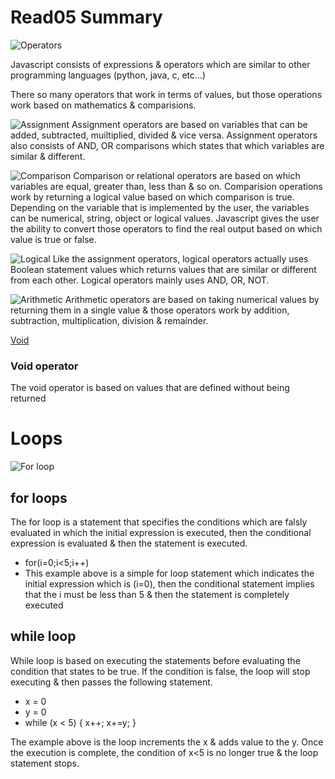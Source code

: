 # Read05 Summary

![Operators](https://data-flair.training/blogs/wp-content/uploads/sites/2/2019/03/JavaScript-Operators-1200x720.jpg)

Javascript consists of expressions & operators which are similar to other programming languages (python, java, c, etc...)

There so many operators that work in terms of values, but those operations work based on mathematics & comparisions.

![Assignment](https://i.ytimg.com/vi/zIQKbpmdKa4/maxresdefault.jpg)
Assignment operators are based on variables that can be added, subtracted, muiltiplied, divided & vice versa. Assignment operators also consists of AND, OR comparisons which states that which variables are similar & different.

![Comparison](https://i.ytimg.com/vi/wFB-ywsNPwg/maxresdefault.jpg)
Comparison or relational operators are based on which variables are equal, greater than, less than & so on.  Comparision operations work by returning a logical value based on which comparison is true. Depending on the variable that is implemented by the user, the variables can be numerical, string, object or logical values. Javascript gives the user the ability to convert those operators to find the real output based on which value is true or false.

![Logical](https://www.devopsschool.com/blog/wp-content/uploads/2020/07/JavaScript-Logical-Operator.png)
Like the assignment operators, logical operators actually uses Boolean statement values which returns values that are similar or different from each other. Logical operators mainly uses AND, OR, NOT.

![Arithmetic](https://www.devopsschool.com/blog/wp-content/uploads/2020/07/JavaScript-Arithmatic-Operators.png)
Arithmetic operators are based on taking numerical values by returning them in a single value & those operators work by addition, subtraction, multiplication, division & remainder.

[Void](https://developer.mozilla.org/en-US/docs/Web/JavaScript/Reference/Operators/void)
### Void operator
The void operator is based on values that are defined without being returned

# Loops

![For loop](https://i.ytimg.com/vi/L7nVZZQEnZU/maxresdefault.jpg)

## for loops
The for loop is a statement that specifies the conditions which are falsly evaluated in which the initial expression is executed, then the conditional expression is evaluated & then the statement is executed.

* for(i=0;i<5;i++)
* This example above is a simple for loop statement which indicates the initial expression which is (i=0), then the conditional statement implies that the i must be less than 5 & then the statement is completely executed

## while loop
While loop is based on executing the statements before evaluating the condition that states to be true. If the condition is false, the loop will stop executing & then passes the following statement.

* x = 0
* y = 0
* while (x < 5)
{
  x++;
  x+=y;
}

The example above is the loop increments the x & adds value to the y. Once the execution is complete, the condition of x<5 is no longer true & the loop statement stops.